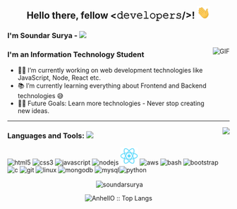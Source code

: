 <div align="center">
<h2> Hello there, fellow <𝚍𝚎𝚟𝚎𝚕𝚘𝚙𝚎𝚛𝚜/>! <img src="https://github.com/ABSphreak/ABSphreak/blob/master/gifs/Hi.gif" width="30px"></h2>
</div>

### I'm Soundar Surya - <img src="https://github.com/SrishtiSinghD/SrishtiSinghD/blob/master/tenor%20(2).gif" width="90px">

<img align="right" alt="GIF" height="160px" src="https://media.giphy.com/media/du3J3cXyzhj75IOgvA/giphy.gif" />
  <!--img align="right" alt="GIF" src="https://github.com/abhisheknaiidu/abhisheknaiidu/blob/master/code.gif?raw=true" width="300" height="320" /11-->
  
### I'm an Information Technology Student  

- 👨‍💻 I’m currently working on web development technologies like JavaScript, Node, React etc.
- 📚 I’m currently learning everything about Frontend and Backend technologies 😅
- 💪🏼 Future Goals: Learn more technologies - Never stop creating new ideas.

  
---

<img align="right" src="http://estruyf-github.azurewebsites.net/api/VisitorHit?user=soundar-surya&countColorcountColor&countColor=%237B1E7B"/>

 ### Languages and Tools: <img src="https://media.giphy.com/media/WUlplcMpOCEmTGBtBW/giphy.gif" width="30">
<p align="left"><img src="https://devicons.github.io/devicon/devicon.git/icons/html5/html5-original-wordmark.svg" alt="html5" width="40" height="40"/> <img src="https://devicons.github.io/devicon/devicon.git/icons/css3/css3-original-wordmark.svg" alt="css3" width="40" height="40"/> <img src="https://devicons.github.io/devicon/devicon.git/icons/javascript/javascript-original.svg" alt="javascript" width="40" height="40"/> <img src="https://devicons.github.io/devicon/devicon.git/icons/nodejs/nodejs-original-wordmark.svg" alt="nodejs" width="40" height="40"/> <img src="https://github.com/devicons/devicon/blob/master/icons/react/react-original.svg" alt="react" width="40" height="40"/> <img src="https://devicons.github.io/devicon/devicon.git/icons/amazonwebservices/amazonwebservices-original-wordmark.svg" alt="aws" width="40" height="40"/> <img src="https://www.vectorlogo.zone/logos/gnu_bash/gnu_bash-icon.svg" alt="bash" width="40" height="40"/>  <img src="https://devicons.github.io/devicon/devicon.git/icons/bootstrap/bootstrap-plain.svg" alt="bootstrap" width="40" height="40"/> <img src="https://devicons.github.io/devicon/devicon.git/icons/c/c-original.svg" alt="c" width="40" height="40"/>  <img src="https://www.vectorlogo.zone/logos/git-scm/git-scm-icon.svg" alt="git" width="40" height="40"/> <img src="https://devicons.github.io/devicon/devicon.git/icons/linux/linux-original.svg" alt="linux" width="40" height="40"/> <img src="https://devicons.github.io/devicon/devicon.git/icons/mongodb/mongodb-original-wordmark.svg" alt="mongodb" width="40" height="40"/> <img src="https://devicons.github.io/devicon/devicon.git/icons/mysql/mysql-original-wordmark.svg" alt="mysql" width="40" height="40"/><img src="https://devicons.github.io/devicon/devicon.git/icons/python/python-original.svg" alt="python" width="40" height="40"/> 

<p align="center">&nbsp;<img align="center" src="https://github-readme-stats.vercel.app/api?username=soundar-surya&show_icons=true&theme=synthwave" alt="soundarsurya" /></p>

<p align="center"><img src="https://github-readme-stats.vercel.app/api/top-langs/?username=soundar-surya&langs_count=10&theme=tokyonight&layout=compact" alt="AnhellO :: Top Langs" /></p>
